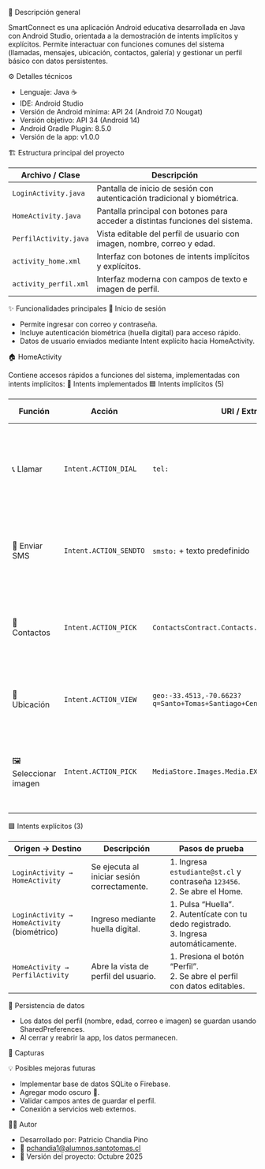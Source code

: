 📱 Descripción general

SmartConnect es una aplicación Android educativa desarrollada en Java con Android Studio, orientada a la demostración de intents implícitos y explícitos.
Permite interactuar con funciones comunes del sistema (llamadas, mensajes, ubicación, contactos, galería) y gestionar un perfil básico con datos persistentes.

⚙️ Detalles técnicos

  - Lenguaje: Java ☕
  - IDE: Android Studio
  - Versión de Android mínima: API 24 (Android 7.0 Nougat)
  - Versión objetivo: API 34 (Android 14)
  - Android Gradle Plugin: 8.5.0
  - Versión de la app: v1.0.0


🏗️ Estructura principal del proyecto

| Archivo / Clase       | Descripción                                                                    |
| --------------------- | ------------------------------------------------------------------------------ |
| `LoginActivity.java`  | Pantalla de inicio de sesión con autenticación tradicional y biométrica.       |
| `HomeActivity.java`   | Pantalla principal con botones para acceder a distintas funciones del sistema. |
| `PerfilActivity.java` | Vista editable del perfil de usuario con imagen, nombre, correo y edad.        |
| `activity_home.xml`   | Interfaz con botones de intents implícitos y explícitos.                       |
| `activity_perfil.xml` | Interfaz moderna con campos de texto e imagen de perfil.                       |


✨ Funcionalidades principales
🔐 Inicio de sesión

  - Permite ingresar con correo y contraseña.
  - Incluye autenticación biométrica (huella digital) para acceso rápido.
  - Datos de usuario enviados mediante Intent explícito hacia HomeActivity.

🏠 HomeActivity

Contiene accesos rápidos a funciones del sistema, implementadas con intents implícitos:
🚀 Intents implementados
🟦 Intents implícitos (5)

| Función                | Acción                 | URI / Extra                                           | Descripción                                                      | Pasos de prueba                                                                                          |
| ---------------------- | ---------------------- | ----------------------------------------------------- | ---------------------------------------------------------------- | -------------------------------------------------------------------------------------------------------- |
| 📞 Llamar              | `Intent.ACTION_DIAL`   | `tel:`                                                | Abre el marcador telefónico con un número ingresado manualmente. | 1. Presiona el botón “Llamar”.<br>2. Ingresa el número.<br>3. Se abrirá el marcador con el número listo. |
| 💬 Enviar SMS          | `Intent.ACTION_SENDTO` | `smsto:` + texto predefinido                          | Abre la interfaz de mensajes con texto editable.                 | 1. Presiona “Enviar SMS”.<br>2. Se abrirá la app de Mensajes con texto predefinido.                      |
| 📇 Contactos           | `Intent.ACTION_PICK`   | `ContactsContract.Contacts.CONTENT_URI`               | Permite seleccionar un contacto del teléfono.                    | 1. Pulsa “Contactos”.<br>2. Elige un contacto.<br>3. Se muestra el número o nombre seleccionado.         |
| 📍 Ubicación           | `Intent.ACTION_VIEW`   | `geo:-33.4513,-70.6623?q=Santo+Tomas+Santiago+Centro` | Abre Google Maps en la ubicación de Santo Tomás Santiago Centro. | 1. Toca “Ubicación”.<br>2. Se abre Google Maps mostrando la dirección.                                   |
| 🖼️ Seleccionar imagen | `Intent.ACTION_PICK`   | `MediaStore.Images.Media.EXTERNAL_CONTENT_URI`        | Permite elegir una imagen de la galería para el perfil.          | 1. En Perfil, toca la imagen.<br>2. Selecciona una imagen de galería.<br>3. Se muestra en pantalla.      |



🟩 Intents explícitos (3)

| Origen → Destino                            | Descripción                                 | Pasos de prueba                                                                             |
| ------------------------------------------- | ------------------------------------------- | ------------------------------------------------------------------------------------------- |
| `LoginActivity → HomeActivity`              | Se ejecuta al iniciar sesión correctamente. | 1. Ingresa `estudiante@st.cl` y contraseña `123456`.<br>2. Se abre el Home.                 |
| `LoginActivity → HomeActivity` (biométrico) | Ingreso mediante huella digital.            | 1. Pulsa “Huella”.<br>2. Autentícate con tu dedo registrado.<br>3. Ingresa automáticamente. |
| `HomeActivity → PerfilActivity`             | Abre la vista de perfil del usuario.        | 1. Presiona el botón “Perfil”.<br>2. Se abre el perfil con datos editables.                 |


🧠 Persistencia de datos

  - Los datos del perfil (nombre, edad, correo e imagen) se guardan usando SharedPreferences.
  - Al cerrar y reabrir la app, los datos permanecen.



📸 Capturas




💡 Posibles mejoras futuras

  - Implementar base de datos SQLite o Firebase.
  - Agregar modo oscuro 🌙.
  - Validar campos antes de guardar el perfil.
  - Conexión a servicios web externos.


👨‍💻 Autor

  - Desarrollado por: Patricio Chandia Pino
  - 📧 pchandia1@alumnos.santotomas.cl
  - 📅 Versión del proyecto: Octubre 2025




